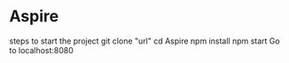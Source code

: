 # Aspire

steps to start the project
git clone "url"
cd Aspire
npm install
npm start
Go to localhost:8080
